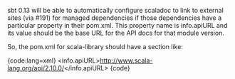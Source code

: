 sbt 0.13 will be able to automatically configure scaladoc to link to external sites (via #191) for managed dependencies if those dependencies have a particular property in their pom.xml.  This property name is info.apiURL and its value should be the base URL for the API docs for that module version.

So, the pom.xml for scala-library should have a section like:

{code:lang=xml}
<properties>
    <info.apiURL>http://www.scala-lang.org/api/2.10.0/</info.apiURL>
</properties>
{code}
